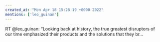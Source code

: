 ```yaml
---
created_at: "Mon Apr 18 15:28:19 +0000 2022"
mentions: ['leo_guinan']
---
```


RT @leo_guinan: “Looking back at history, the true greatest disruptors of our time emphasized their products and the solutions that they br…